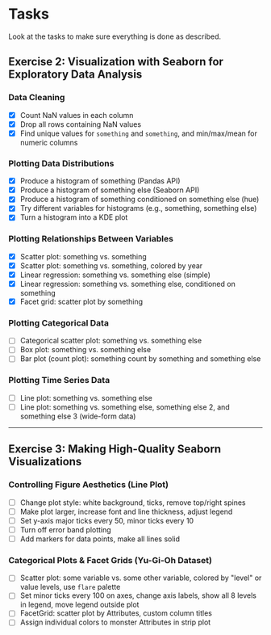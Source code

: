 # Tasks
Look at the tasks to make sure everything is done as described.

## Exercise 2: Visualization with Seaborn for Exploratory Data Analysis

### Data Cleaning
- [x] Count NaN values in each column
- [x] Drop all rows containing NaN values
- [x] Find unique values for `something` and `something`, and min/max/mean for numeric columns

### Plotting Data Distributions
- [x] Produce a histogram of something (Pandas API)
- [x] Produce a histogram of something else (Seaborn API)
- [x] Produce a histogram of something conditioned on something else (hue)
- [x] Try different variables for histograms (e.g., something, something else)
- [x] Turn a histogram into a KDE plot

### Plotting Relationships Between Variables
- [x] Scatter plot: something vs. something
- [x] Scatter plot: something vs. something, colored by year
- [x] Linear regression: something vs. something else (simple)
- [x] Linear regression: something vs. something else, conditioned on something
- [x] Facet grid: scatter plot by something

### Plotting Categorical Data
- [ ] Categorical scatter plot: something vs. something else
- [ ] Box plot: something vs. something else
- [ ] Bar plot (count plot): something count by something and something else

### Plotting Time Series Data
- [ ] Line plot: something vs. something else
- [ ] Line plot: something vs. something else, something else 2, and something else 3 (wide-form data)

---

## Exercise 3: Making High-Quality Seaborn Visualizations

### Controlling Figure Aesthetics (Line Plot)
- [ ] Change plot style: white background, ticks, remove top/right spines
- [ ] Make plot larger, increase font and line thickness, adjust legend
- [ ] Set y-axis major ticks every 50, minor ticks every 10
- [ ] Turn off error band plotting
- [ ] Add markers for data points, make all lines solid

### Categorical Plots & Facet Grids (Yu-Gi-Oh Dataset)
- [ ] Scatter plot: some variable vs. some other variable, colored by "level" or value levels, use `flare` palette
- [ ] Set minor ticks every 100 on axes, change axis labels, show all 8 levels in legend, move legend outside plot
- [ ] FacetGrid: scatter plot by Attributes, custom column titles
- [ ] Assign individual colors to monster Attributes in strip plot
